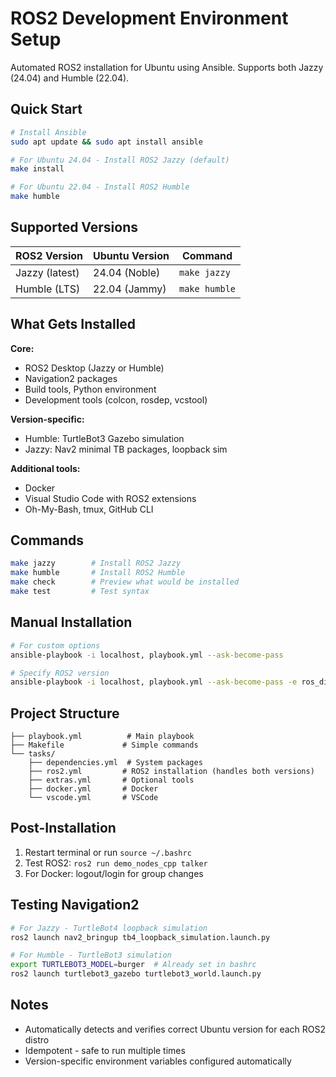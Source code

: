 # ROS2 Development Environment Setup

Automated ROS2 installation for Ubuntu using Ansible. Supports both Jazzy (24.04) and Humble (22.04).

## Quick Start

```bash
# Install Ansible
sudo apt update && sudo apt install ansible

# For Ubuntu 24.04 - Install ROS2 Jazzy (default)
make install

# For Ubuntu 22.04 - Install ROS2 Humble
make humble
```

## Supported Versions

| ROS2 Version | Ubuntu Version | Command |
|-------------|---------------|---------|
| Jazzy (latest) | 24.04 (Noble) | `make jazzy` |
| Humble (LTS) | 22.04 (Jammy) | `make humble` |

## What Gets Installed

**Core:**
- ROS2 Desktop (Jazzy or Humble)
- Navigation2 packages
- Build tools, Python environment
- Development tools (colcon, rosdep, vcstool)

**Version-specific:**
- Humble: TurtleBot3 Gazebo simulation
- Jazzy: Nav2 minimal TB packages, loopback sim

**Additional tools:**
- Docker
- Visual Studio Code with ROS2 extensions
- Oh-My-Bash, tmux, GitHub CLI

## Commands

```bash
make jazzy        # Install ROS2 Jazzy
make humble       # Install ROS2 Humble
make check        # Preview what would be installed
make test         # Test syntax
```

## Manual Installation

```bash
# For custom options
ansible-playbook -i localhost, playbook.yml --ask-become-pass

# Specify ROS2 version
ansible-playbook -i localhost, playbook.yml --ask-become-pass -e ros_distro=humble
```

## Project Structure

```
├── playbook.yml          # Main playbook
├── Makefile             # Simple commands
└── tasks/
    ├── dependencies.yml  # System packages
    ├── ros2.yml         # ROS2 installation (handles both versions)
    ├── extras.yml       # Optional tools
    ├── docker.yml       # Docker
    └── vscode.yml       # VSCode
```

## Post-Installation

1. Restart terminal or run `source ~/.bashrc`
2. Test ROS2: `ros2 run demo_nodes_cpp talker`
3. For Docker: logout/login for group changes

## Testing Navigation2

```bash
# For Jazzy - TurtleBot4 loopback simulation
ros2 launch nav2_bringup tb4_loopback_simulation.launch.py

# For Humble - TurtleBot3 simulation
export TURTLEBOT3_MODEL=burger  # Already set in bashrc
ros2 launch turtlebot3_gazebo turtlebot3_world.launch.py
```

## Notes

- Automatically detects and verifies correct Ubuntu version for each ROS2 distro
- Idempotent - safe to run multiple times
- Version-specific environment variables configured automatically